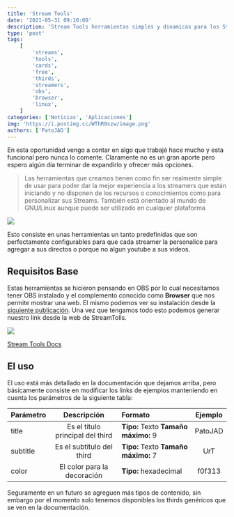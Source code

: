 ```yaml
---
title: 'Stream Tools'
date: '2021-05-31 09:10:00'
description: 'Stream Tools herramientas simples y dinamicas para los Streamers'
type: 'post'
tags:
    [
        'streams',
        'tools',
        'cards',
        'free',
        'thirds',
        'streamers',
        'obs',
        'browser',
        'linux',
    ]
categories: ['Noticias', 'Aplicaciones']
img: 'https://i.postimg.cc/WThR0szw/image.png'
authors: ['PatoJAD']
---
```


En esta oportunidad vengo a contar en algo que trabajé hace mucho y esta funcional pero nunca lo comente. Claramente no es un gran aporte pero espero algún día terminar de expandirlo y ofrecer más opciones.

> Las herramientas que creamos tienen como fin ser realmente simple de usar para poder dar la mejor experiencia a los streamers que están iniciando y no disponen de los recursos o conocimientos como para personalizar sus Streams. También está orientado al mundo de GNU/Linux aunque puede ser utilizado en cualquier plataforma

![](https://i.postimg.cc/WThR0szw/image.png)

Esto consiste en unas herramientas un tanto predefinidas que son perfectamente configurables para que cada streamer la personalice para agregar a sus directos o porque no algun youtube a sus videos.

## Requisitos Base

Estas herramientas se hicieron pensando en OBS por lo cual necesitamos tener OBS instalado y el complemento conocido como **Browser** que nos permite mostrar una web. El mismo podemos ver su instalación desde la [siguiente publicación](/aplicaciones/2021/05/linux-browser-obs/). Una vez que tengamos todo esto podemos generar nuestro link desde la web de StreamTolls.

![](https://i.postimg.cc/BbyZ6Qq9/image.png)

[Stream Tools Docs](https://streamtools.patojad.com.ar/docs/)

## El uso

El uso está más detallado en la documentación que dejamos arriba, pero básicamente consiste en modificar los links de ejemplos manteniendo en cuenta los parámetros de la siguiente tabla:

| Parámetro |           Descripción            | Formato                              | Ejemplo |
| :-------- | :------------------------------: | :----------------------------------- | :-----: |
| title     | Es el título principal del third | **Tipo:** Texto **Tamaño máximo:** 9 | PatoJAD |
| subtitle  |    Es el subtítulo del third     | **Tipo:** Texto **Tamaño máximo:** 7 |   UrT   |
| color     |   El color para la decoración    | **Tipo:** hexadecimal                | f0f313  |

Seguramente en un futuro se agreguen más tipos de contenido, sin embargo por el momento solo tenemos disponibles los thirds genéricos que se ven en la documentación.
